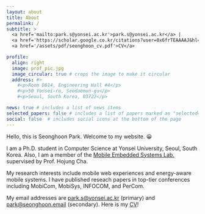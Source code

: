 ```yaml
---
layout: about
title: About
permalink: /
subtitle: >
  <a href='mailto:park.s@yonsei.ac.kr'>park.s@yonsei.ac.kr</a> |
  <a href='https://scholar.google.co.kr/citations?user=0x6frTEAAAAJ&hl=en'>Google Scholar</a> |
  <a href='/assets/pdf/seonghoon_cv.pdf'>CV</a>

profile:
  align: right
  image: prof_pic.jpg
  image_circular: true # crops the image to make it circular
  address: #>
    #<p>Room D814, Engineering Hall #4</p>
    #<p>50 Yonsei-ro, Seodaemun-gu</p>
    #<p>Seoul, South Korea, 03722</p>

news: true # includes a list of news items
selected_papers: false # includes a list of papers marked as "selected={true}"
social: false  # includes social icons at the bottom of the page
---
```


Hello, this is Seonghoon Park. Welcome to my website. 😀

I am a Ph.D. student in Computer Science at Yonsei University, Seoul, South Korea. Also, I am a member of the [Mobile Embedded Systems Lab.](https://mobed.yonsei.ac.kr) supervised by Prof. Hojung Cha.

My research interests include mobile web experiences and energy-aware mobile systems. I have published reseach papers in top-tier conferences including MobiCom, MobiSys, INFOCOM, and PerCom.

My email addresses are [park.s@yonsei.ac.kr](mailto:park.s@yonsei.ac.kr) (primary) and [park@seonghoon.email](mailto:park@seonghoon.email) (secondary). Here is my [CV]('/assets/pdf/seonghoon_cv.pdf')!